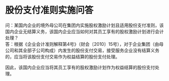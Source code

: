 # 股份支付准则实施问答

问：某国内企业的境外母公司在集团内实施股权激励计划且适用股份支付准则，该国内企业无结算义务，该国内企业应当如何对其员工享有的股权激励计划进行会计处理？  
答：根据《企业会计准则解释第4号》（财会〔2010〕15号），对于企业集团（由母公司和其全部子公司构成）内发生的股份支付交易，接受服务企业没有结算义务的，应当将该股份支付交易作为权益结算的股份支付处理。

因此，该国内企业应当将其员工享有的股权激励计划作为权益结算的股份支付处理。